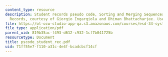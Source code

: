 ```yaml
---
content_type: resource
description: Student records pseudo code, Sorting and Merging Sequences of Student
  Records, courtesy of Giorgio Ingargiola and Dhiman Bhattacharjee. Used with permission.
file: https://ol-ocw-studio-app-qa.s3.amazonaws.com/courses/esd-34-system-architecture-january-iap-2007/71ff55e7f110a31c4e4fbcadcbcf14cf_pscode_student_rec.pdf
file_type: application/pdf
parent_uid: 819b35ac-f493-d612-c932-1cf7b041725b
resourcetype: Document
title: pscode_student_rec.pdf
uid: 71ff55e7-f110-a31c-4e4f-bcadcbcf14cf
---
```

